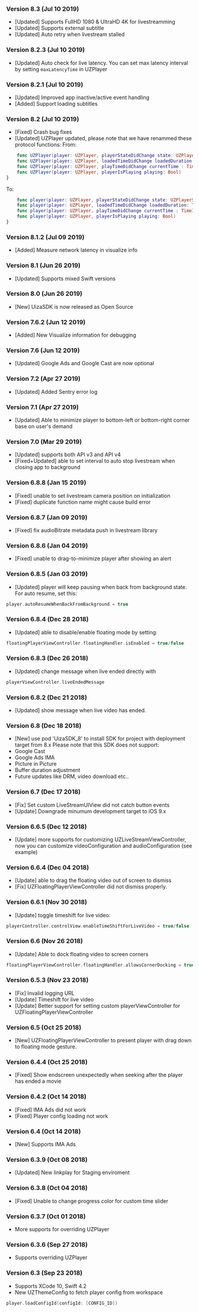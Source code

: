 ### Version 8.3 (Jul 10 2019)
- [Updated] Supports FullHD 1080 & UltraHD 4K for livestreamming
- [Updated] Supports external subtitle
- [Updated] Auto retry when livestream stalled

### Version 8.2.3 (Jul 10 2019)
- [Updated] Auto check for live latency. You can set max latency interval by setting `maxLatencyTime` in UZPlayer

### Version 8.2.1 (Jul 10 2019)
- [Updated] Improved app inactive/active event handling
- [Added] Support loading subtitles

### Version 8.2 (Jul 10 2019)
- [Fixed] Crash bug fixes
- [Updated] UZPlayer updated, please note that we have renammed these protocol functions:
From:
``` swift
	func UZPlayer(player: UZPlayer, playerStateDidChange state: UZPlayerState)
	func UZPlayer(player: UZPlayer, loadedTimeDidChange loadedDuration: TimeInterval, totalDuration: TimeInterval)
	func UZPlayer(player: UZPlayer, playTimeDidChange currentTime : TimeInterval, totalTime: TimeInterval)
	func UZPlayer(player: UZPlayer, playerIsPlaying playing: Bool)
}
```
To:
``` swift
	func player(player: UZPlayer, playerStateDidChange state: UZPlayerState)
	func player(player: UZPlayer, loadedTimeDidChange loadedDuration: TimeInterval, totalDuration: TimeInterval)
	func player(player: UZPlayer, playTimeDidChange currentTime : TimeInterval, totalTime: TimeInterval)
	func player(player: UZPlayer, playerIsPlaying playing: Bool)
}
```

### Version 8.1.2 (Jul 09 2019)
- [Added] Measure network latency in visualize info

### Version 8.1 (Jun 26 2019)
- [Updated] Supports mixed Swift versions

### Version 8.0 (Jun 26 2019)
- [New] UizaSDK is now released as Open Source

### Version 7.6.2 (Jun 12 2019)
- [Added] New Visualize information for debugging

### Version 7.6 (Jun 12 2019)
- [Updated] Google Ads and Google Cast are now optional

### Version 7.2 (Apr 27 2019)
- [Updated] Added Sentry error log

### Version 7.1 (Apr 27 2019)
- [Updated] Able to minimize player to bottom-left or bottom-right corner base on user's demand

### Version 7.0 (Mar 29 2019)
- [Updated] supports both API v3 and API v4
- [Fixed+Updated] able to set interval to auto stop livestream when closing app to background

### Version 6.8.8 (Jan 15 2019)
- [Fixed] unable to set livestream camera position on initialization
- [Fixed] duplicate function name might cause build error

### Version 6.8.7 (Jan 09 2019)
- [Fixed] fix audioBitrate metadata push in livestream library

### Version 6.8.6 (Jan 04 2019)
- [Fixed] unable to drag-to-minimize player after showing an alert

### Version 6.8.5 (Jan 03 2019)
- [Updated] player will keep pausing when back from background state. For auto resume, set this: 
``` swift
player.autoResumeWhenBackFromBackground = true
```

### Version 6.8.4 (Dec 28 2018)
- [Updated] able to disable/enable floating mode by setting: 
``` swift
floatingPlayerViewController.floatingHandler.isEnabled = true/false
```

### Version 6.8.3 (Dec 26 2018)
- [Updated] change message when live ended directly with 
``` swift
playerViewController.liveEndedMessage
```

### Version 6.8.2 (Dec 21 2018)
- [Updated] show message when live video has ended.

### Version 6.8 (Dec 18 2018)
- [New] use pod 'UizaSDK_8' to install SDK for project with deployment target from 8.x
Please note that this SDK does not support:
- Google Cast
- Google Ads IMA
- Picture in Picture
- Buffer duration adjustment
- Future updates like DRM, video download etc..

### Version 6.7 (Dec 17 2018)
- [Fix] Set custom LiveStreamUIView did not catch button events
- [Update] Downgrade minumum development target to iOS 9.x

### Version 6.6.5 (Dec 12 2018)
- [Update] more supports for customizing UZLiveStreamViewController, now you can customize videoConfiguration and audioConfiguration (see example)

### Version 6.6.4 (Dec 04 2018)
- [Update] able to drag the floating video out of screen to dismiss
- [Fix] UZFloatingPlayerViewController did not dismiss properly.

### Version 6.6.1 (Nov 30 2018)
- [Update] toggle timeshift for live video:
``` swift
playerController.controlView.enableTimeShiftForLiveVideo = true/false
```

### Version 6.6 (Nov 26 2018)
- [Update] Able to dock floating video to screen corners
``` swift
floatingPlayerViewController.floatingHandler.allowsCornerDocking = true
```

### Version 6.5.3 (Nov 23 2018)
- [Fix] Invalid logging URL
- [Update] Timeshift for live video
- [Update] Better support for setting custom playerViewController for UZFloatingPlayerViewController

### Version 6.5 (Oct 25 2018)
- [New] UZFloatingPlayerViewController to present player with drag down to floating mode gesture. 

### Version 6.4.4 (Oct 25 2018)
- [Fixed] Show endscreen unexpectedly when seeking after the player has ended a movie

### Version 6.4.2 (Oct 14 2018)
- [Fixed] IMA Ads did not work
- [Fixed] Player config loading not work

### Version 6.4 (Oct 14 2018)
- [New] Supports IMA Ads 

### Version 6.3.9 (Oct 08 2018)
- [Updated] New linkplay for Staging enviroment 

### Version 6.3.8 (Oct 04 2018)
- [Fixed] Unable to change progress color for custom time slider 

### Version 6.3.7 (Oct 01 2018)
- More supports for overriding UZPlayer

### Version 6.3.6 (Sep 27 2018)
- Supports overriding UZPlayer

### Version 6.3 (Sep 23 2018)

- Supports XCode 10, Swift 4.2
- New UZThemeConfig to fetch player config from workspace
``` swift
player.loadConfigId(configId: [CONFIG_ID])
```
